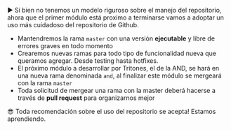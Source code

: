 :arrow_forward: Si bien no tenemos un modelo riguroso sobre el manejo del repositorio, ahora que el primer módulo está proximo a terminarse vamos a adoptar un uso más cuidadoso del repositorio de Github.

- Mantendremos la rama `master` con una versión **ejecutable** y libre de errores graves en todo momento
- Crearemos nuevas ramas para todo tipo de funcionalidad nueva que queramos agregar. Desde testing hasta hotfixes.
- El próximo módulo a desarrollar por Tritones, el de la AND, se hará en una nueva rama denominada `and`, al finalizar este módulo se mergeará con la rama `master`
- Toda solicitud de mergear una rama con la master deberá hacerse a través de **pull request** para organizarnos mejor

:sunglasses: Toda recomendación sobre el uso del repositorio se acepta! Estamos aprendiendo.
